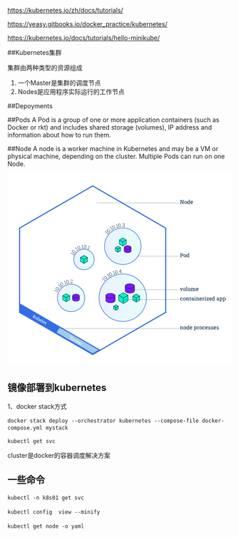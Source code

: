 https://kubernetes.io/zh/docs/tutorials/

https://yeasy.gitbooks.io/docker_practice/kubernetes/

https://kubernetes.io/docs/tutorials/hello-minikube/

##Kubernetes集群

集群由两种类型的资源组成

1. 一个Master是集群的调度节点
2. Nodes是应用程序实际运行的工作节点

##Depoyments

##Pods
A Pod is a group of one or more application containers (such as Docker or rkt) and includes shared storage (volumes), IP address and information about how to run them.

##Node
A node is a worker machine in Kubernetes and may be a VM or physical machine, depending on the cluster. Multiple Pods can run on one Node.

![Pods&Node](./module_03_nodes.svg)


## 镜像部署到kubernetes

1、docker stack方式

```
docker stack deploy --orchestrator kubernetes --compose-file docker-compose.yml mystack
```

```
kubectl get svc
```

cluster是docker的容器调度解决方案


## 一些命令


```
kubectl -n k8s01 get svc

kubectl config  view --minify

kubectl get node -o yaml
```
